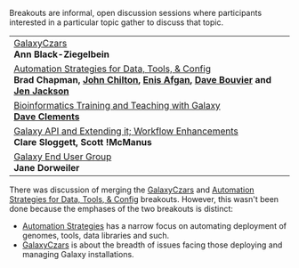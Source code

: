 Breakouts are informal, open discussion sessions where participants interested in a particular topic gather to discuss that topic.  

<table>
  <tr>
    <td> </strong><a href='/Community/GalaxyAdmins/Meetups/2012_07_27'>GalaxyCzars</a><strong><br /> Ann Black-Ziegelbein </td>
  </tr>
  <tr>
    <td> </strong><a href='AutomationStrategies'>Automation Strategies for Data, Tools, & Config</a><strong><br /> Brad Chapman, <a href='/JohnChilton'>John Chilton</a>, <a href='/EnisAfgan'>Enis Afgan</a>, <a href='/DaveBouvier'>Dave Bouvier</a> and <a href='/JenniferJackson'>Jen Jackson</a> </td>
  </tr>
  <tr>
    <td> </strong><a href='BioinformaticsTraining'>Bioinformatics Training and Teaching with Galaxy</a><strong><br /><a href='/DaveClements'>Dave Clements</a> </td>
  </tr>
  <tr>
    <td> </strong><a href='WorkflowsAndAPI'>Galaxy API and Extending it; Workflow Enhancements</a><strong><br />Clare Sloggett, Scott !McManus </td>
  </tr>
  <tr>
    <td> </strong><a href='EndUsers'>Galaxy End User Group</a><strong> <br /> Jane Dorweiler </td>
  </tr>
</table>


There was discussion of merging the [GalaxyCzars](/src/Community/GalaxyAdmins/Meetups/2012_07_27/index.md) and [Automation Strategies for Data, Tools, & Config](AutomationStrategies) breakouts.  However, this wasn't been done because the emphases of the two breakouts is distinct:
* [Automation Strategies](AutomationStrategies) has a narrow focus on automating deployment of genomes, tools, data libraries and such.
* [GalaxyCzars](/src/Community/GalaxyAdmins/Meetups/2012_07_27/index.md) is about the breadth of issues facing those deploying and managing Galaxy installations.
